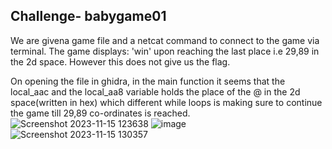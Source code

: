 ## **Challenge**- babygame01

We are givena game file and a netcat command to connect to the game via terminal. The game displays: 'win' upon reaching the last place i.e 29,89 in the 2d space. However this does not give us the flag. 

On opening the file in ghidra, in the main function it seems that the local_aac and the local_aa8 variable holds the place of the @ in the 2d space(written in hex) which different while loops is making sure to continue the game till 29,89 co-ordinates is reached.  ![Screenshot 2023-11-15 123638](https://github.com/Hackurman01/ctp-2/assets/144946633/e23d47ea-b2c2-4697-a93f-b0e9304245b9) 
![image](https://github.com/Hackurman01/ctp-2/assets/144946633/aa457c64-a33e-4de0-9a59-dec39a7fc437)
![Screenshot 2023-11-15 130357](https://github.com/Hackurman01/ctp-2/assets/144946633/c94fb672-d556-4e12-95a0-3da8231d156b)

